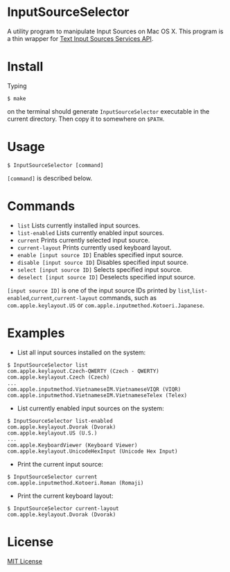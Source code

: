InputSourceSelector
===================

A utility program to manipulate Input Sources on Mac OS X.
This program is a thin wrapper for [Text Input Sources Services API](https://developer.apple.com/library/mac/documentation/TextFonts/Reference/TextInputSourcesReference/).

Install
=======

Typing
```
$ make
```
on the terminal should generate `InputSourceSelector` executable in the current directory.
Then copy it to somewhere on `$PATH`.

Usage
=====

```
$ InputSourceSelector [command]
```

`[command]` is described below.

Commands
========

* `list` Lists currently installed input sources.
* `list-enabled` Lists currently enabled input sources.
* `current` Prints currently selected input source.
* `current-layout` Prints currently used keyboard layout.
* `enable [input source ID]` Enables specified input source.
* `disable [input source ID]` Disables specified input source.
* `select [input source ID]` Selects specified input source.
* `deselect [input source ID]` Deselects specified input source.

`[input source ID]` is one of the input source IDs printed by `list`,`list-enabled`,`current`,`current-layout` commands,
such as `com.apple.keylayout.US` or `com.apple.inputmethod.Kotoeri.Japanese`.

Examples
========

* List all input sources installed on the system:
```
$ InputSourceSelector list
com.apple.keylayout.Czech-QWERTY (Czech - QWERTY)
com.apple.keylayout.Czech (Czech)
...
com.apple.inputmethod.VietnameseIM.VietnameseVIQR (VIQR)
com.apple.inputmethod.VietnameseIM.VietnameseTelex (Telex)
```

* List currently enabled input sources on the system:
```
$ InputSourceSelector list-enabled
com.apple.keylayout.Dvorak (Dvorak)
com.apple.keylayout.US (U.S.)
...
com.apple.KeyboardViewer (Keyboard Viewer)
com.apple.keylayout.UnicodeHexInput (Unicode Hex Input)
```

* Print the current input source:
```
$ InputSourceSelector current
com.apple.inputmethod.Kotoeri.Roman (Romaji)
```

* Print the current keyboard layout:
```
$ InputSourceSelector current-layout
com.apple.keylayout.Dvorak (Dvorak)
```

License
=======

[MIT License](LICENSE.txt)
